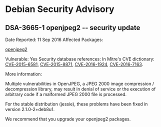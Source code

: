 
Debian Security Advisory
========================


DSA-3665-1 openjpeg2 -- security update
---------------------------------------



Date Reported:
11 Sep 2016
Affected Packages:

[openjpeg2](https://packages.debian.org/src:openjpeg2)

Vulnerable:
Yes
Security database references:
In Mitre's CVE dictionary: [CVE-2015-6581](https://security-tracker.debian.org/tracker/CVE-2015-6581), [CVE-2015-8871](https://security-tracker.debian.org/tracker/CVE-2015-8871), [CVE-2016-1924](https://security-tracker.debian.org/tracker/CVE-2016-1924), [CVE-2016-7163](https://security-tracker.debian.org/tracker/CVE-2016-7163).  

More information:

Multiple vulnerabilities in OpenJPEG, a JPEG 2000 image compression /
decompression library, may result in denial of service or the execution
of arbitrary code if a malformed JPEG 2000 file is processed.


For the stable distribution (jessie), these problems have been fixed in
version 2.1.0-2+deb8u1.


We recommend that you upgrade your openjpeg2 packages.






